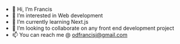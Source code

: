 - 👋 Hi, I’m Francis
- 👀 I’m interested in Web development
- 🌱 I’m currently learning Next.js
- 💞️ I’m looking to collaborate on any front end development project
- 📫 You can reach me @ odfrancisj@gmail.com 

<!---
Pheenix15/Pheenix15 is a ✨ special ✨ repository because its `README.md` (this file) appears on your GitHub profile.
You can click the Preview link to take a look at your changes.
--->
